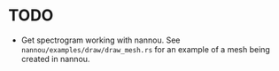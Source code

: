 # TODO

- Get spectrogram working with nannou. See `nannou/examples/draw/draw_mesh.rs` for
an example of a mesh being created in nannou.
